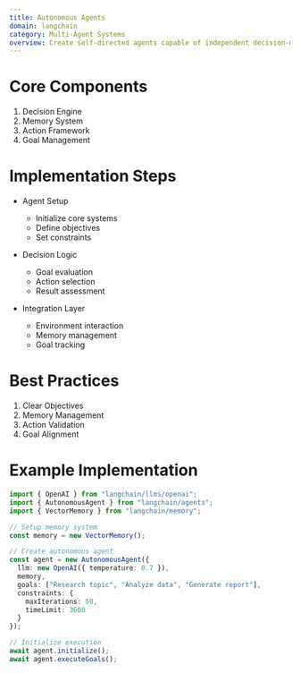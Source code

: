 ```yaml
---
title: Autonomous Agents
domain: langchain
category: Multi-Agent Systems
overview: Create self-directed agents capable of independent decision-making and task execution.
---
```


# Core Components
1. Decision Engine
2. Memory System
3. Action Framework
4. Goal Management

# Implementation Steps
- Agent Setup
  - Initialize core systems
  - Define objectives
  - Set constraints

- Decision Logic
  - Goal evaluation
  - Action selection
  - Result assessment

- Integration Layer
  - Environment interaction
  - Memory management
  - Goal tracking

# Best Practices
1. Clear Objectives
2. Memory Management
3. Action Validation
4. Goal Alignment

# Example Implementation
```typescript
import { OpenAI } from "langchain/llms/openai";
import { AutonomousAgent } from "langchain/agents";
import { VectorMemory } from "langchain/memory";

// Setup memory system
const memory = new VectorMemory();

// Create autonomous agent
const agent = new AutonomousAgent({
  llm: new OpenAI({ temperature: 0.7 }),
  memory,
  goals: ["Research topic", "Analyze data", "Generate report"],
  constraints: {
    maxIterations: 50,
    timeLimit: 3600
  }
});

// Initialize execution
await agent.initialize();
await agent.executeGoals();

